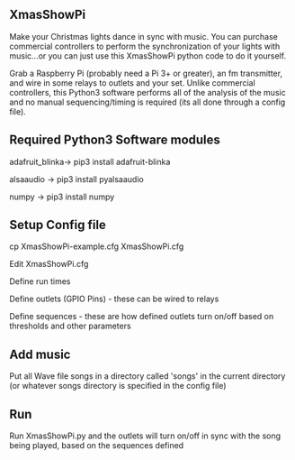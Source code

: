 ## XmasShowPi
Make your Christmas lights dance in sync with music.  You can purchase commercial controllers to perform
the synchronization of your lights with music...or you can just use this XmasShowPi python code to do it yourself.

Grab a Raspberry Pi (probably need a Pi 3+ or greater), an fm transmitter, and wire in some relays 
to outlets and your set.  Unlike commercial controllers, this Python3 software performs all of the analysis of the music
and no manual sequencing/timing is required (its all done through a config file).

## Required Python3 Software modules
adafruit_blinka-> pip3 install adafruit-blinka

alsaaudio -> pip3 install pyalsaaudio

numpy -> pip3 install numpy

## Setup Config file
cp XmasShowPi-example.cfg XmasShowPi.cfg

Edit XmasShowPi.cfg

Define run times

Define outlets (GPIO Pins) - these can be wired to relays

Define sequences - these are how defined outlets turn on/off based on thresholds and other parameters

## Add music
Put all Wave file songs in a directory called 'songs' in the current directory (or whatever songs directory is 
specified in the config file)

## Run
Run XmasShowPi.py and the outlets will turn on/off in sync with the song being played, based on the sequences defined
